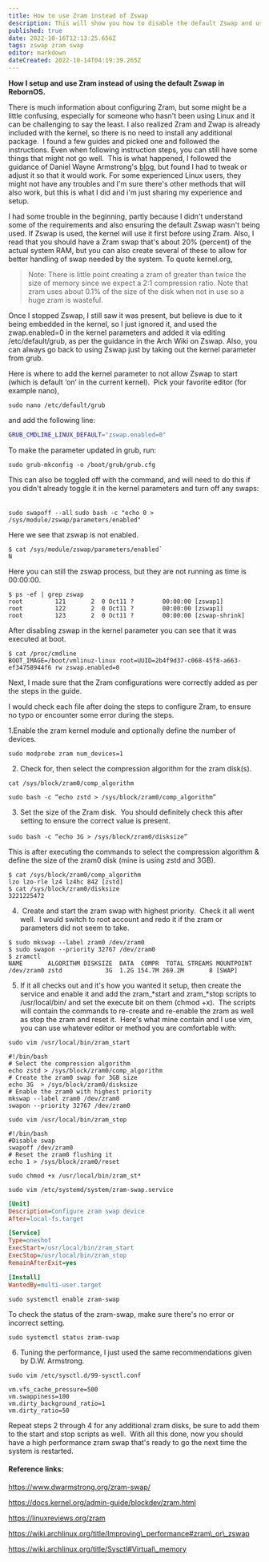 ```yaml
---
title: How to use Zram instead of Zswap
description: This will show you how to disable the default Zswap and use Zram instead.
published: true
date: 2022-10-16T12:13:25.656Z
tags: zswap zram swap
editor: markdown
dateCreated: 2022-10-14T04:19:39.265Z
---
```


**How I setup and use Zram instead of using the default Zswap in RebornOS.**

There is much information about configuring Zram, but some might be a little confusing, especially for someone who hasn't been using Linux and it can be challenging to say the least. I also realized Zram and Zwap is already included with the kernel, so there is no need to install any additional package.  I found a few guides and picked one and followed the instructions. Even when following instruction steps, you can still have some things that might not go well.  This is what happened, I followed the guidance of Daniel Wayne Armstrong's [blog]( https://www.dwarmstrong.org/zram-swap/), but found I had to tweak or adjust it so that it would work. For some experienced Linux users, they might not have any troubles and I'm sure there's other methods that will also work, but this is what I did and i'm just sharing my experience and setup.

I had some trouble in the beginning, partly because I didn't understand some of the requirements and also ensuring the default Zswap wasn't being used. If Zswap is used, the kernel will use it first before using Zram. Also, I read that you should have a Zram swap that's about 20% (percent) of the actual system RAM, but you can also create several of these to allow for better handling of swap needed by the system. To quote kernel.org,
> Note: There is little point creating a zram of greater than twice the size of memory since we expect a 2:1 compression ratio. Note that zram uses about 0.1% of the size of the disk when not in use so a huge zram is wasteful.

Once I stopped Zswap, I still saw it was present, but believe is due to it being embedded in the kernel, so I just ignored it, and used the zwap.enabled=0 in the kernel parameters and added it via editing /etc/default/grub, as per the guidance in the Arch Wiki on Zswap. Also, you can always go back to using Zswap just by taking out the kernel parameter from grub.

Here is where to add the kernel parameter to not allow Zswap to start (which is default ‘on’ in the current kernel).  Pick your favorite editor (for example nano),

`sudo nano /etc/default/grub`

and add the following line:
```bash
GRUB_CMDLINE_LINUX_DEFAULT="zswap.enabled=0"
```

To make the parameter updated in grub, run:

`sudo grub-mkconfig -o /boot/grub/grub.cfg`  
  
This can also be toggled off with the command, and will need to do this if you didn't already toggle it in the kernel parameters and turn off any swaps:  

`sudo swapoff --all`
`sudo bash -c "echo 0 > /sys/module/zswap/parameters/enabled"`

Here we see that zswap is not enabled. 

```
$ cat /sys/module/zswap/parameters/enabled`
N
```
Here you can still the zswap process, but they are not running as time is 00:00:00.

```
$ ps -ef | grep zswap 
root         121       2  0 Oct11 ?        00:00:00 [zswap1] 
root         122       2  0 Oct11 ?        00:00:00 [zswap1] 
root         123       2  0 Oct11 ?        00:00:00 [zswap-shrink]
```

After disabling zswap in the kernel parameter you can see that it was executed at boot.

```
$ cat /proc/cmdline  
BOOT_IMAGE=/boot/vmlinuz-linux root=UUID=2b4f9d37-c068-45f8-a663-ef34758944f6 rw zswap.enabled=0
```

Next, I made sure that the Zram configurations were correctly added as per the steps in the guide.

I would check each file after doing the steps to configure Zram, to ensure no typo or encounter some error during the steps.

1.Enable the zram kernel module and optionally define the number of devices. 

`sudo modprobe zram num_devices=1`

2. Check for, then select the compression algorithm for the zram disk(s).

`cat /sys/block/zram0/comp_algorithm`

`sudo bash -c “echo zstd > /sys/block/zram0/comp_algorithm”`

3. Set the size of the Zram disk.  You should definitely check this after setting to ensure the correct value is present.

`sudo bash -c “echo 3G > /sys/block/zram0/disksize”`  

This is after executing the commands to select the compression algorithm & define the size of the zram0 disk (mine is using zstd and 3GB). 

```plaintext
$ cat /sys/block/zram0/comp_algorithm 
lzo lzo-rle lz4 lz4hc 842 [zstd] 
$ cat /sys/block/zram0/disksize 
3221225472
```

4.  Create and start the zram swap with highest priority.  Check it all went well.  I would switch to root account and redo it if the zram or parameters did not seem to take.

```plaintext
$ sudo mkswap --label zram0 /dev/zram0
$ sudo swapon --priority 32767 /dev/zram0
$ zramctl 
NAME       ALGORITHM DISKSIZE  DATA  COMPR  TOTAL STREAMS MOUNTPOINT 
/dev/zram0 zstd            3G  1.2G 154.7M 269.2M       8 [SWAP]
```

5. If it all checks out and it's how you wanted it setup, then create the service and enable it and add the zram\_*start and zram\_*stop scripts to /usr/local/bin/ and set the execute bit on them (chmod +x).  The scripts will contain the commands to re-create and re-enable the zram as well as stop the zram and reset it.  Here's what mine contain and I use vim, you can use whatever editor or method you are comfortable with:

`sudo vim /usr/local/bin/zram_start`

```plaintext
#!/bin/bash
# Select the compression algorithm
echo zstd > /sys/block/zram0/comp_algorithm
# Create the zram0 swap for 3GB size
echo 3G  > /sys/block/zram0/disksize
# Enable the zram0 with highest priority
mkswap --label zram0 /dev/zram0
swapon --priority 32767 /dev/zram0
```

`sudo vim /usr/local/bin/zram_stop`

```plaintext
#!/bin/bash
#Disable swap
swapoff /dev/zram0
# Reset the zram0 flushing it
echo 1 > /sys/block/zram0/reset
```

`sudo chmod +x /usr/local/bin/zram_st*`

`sudo vim /etc/systemd/system/zram-swap.service`

```ini
[Unit] 
Description=Configure zram swap device 
After=local-fs.target 

[Service] 
Type=oneshot 
ExecStart=/usr/local/bin/zram_start 
ExecStop=/usr/local/bin/zram_stop 
RemainAfterExit=yes 

[Install] 
WantedBy=multi-user.target
```

`sudo systemctl enable zram-swap`

To check the status of the zram-swap, make sure there's no error or incorrect setting.

`sudo systemctl status zram-swap`

6. Tuning the performance, I just used the same recommendations given by D.W. Armstrong.

`sudo vim /etc/sysctl.d/99-sysctl.conf`

```plaintext
vm.vfs_cache_pressure=500 
vm.swappiness=100 
vm.dirty_background_ratio=1 
vm.dirty_ratio=50
```

Repeat steps 2 through 4 for any additional zram disks, be sure to add them to the start and stop scripts as well.  With all this done, now you should have a high performance zram swap that's ready to go the next time the system is restarted.

#### Reference links:

https://www.dwarmstrong.org/zram-swap/

https://docs.kernel.org/admin-guide/blockdev/zram.html

https://linuxreviews.org/zram

https://wiki.archlinux.org/title/Improving\_performance#zram\_or\_zswap

https://wiki.archlinux.org/title/Sysctl#Virtual\_memory